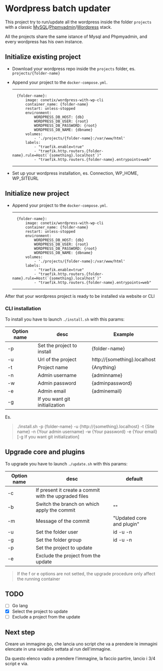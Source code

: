 # Wordpress batch updater

This project try to run/update all the wordpress inside the folder `projects` with a classic [MySQL](https://hub.docker.com/_/mysql)/[Phpmyadmin](https://hub.docker.com/_/phpmyadmin)/[Wordpress](https://hub.docker.com/r/conetix/wordpress-with-wp-cli/) stack.

All the projects share the same istance of Mysql and Phpmyadmin, and every wordpress has his own instance.

## Initialize existing project

- Download your wordpress repo inside the `projects` folder, es. `projects/{folder-name}`
- Append your project to the `docker-compose.yml`.

    ---
        {folder-name}:
            image: conetix/wordpress-with-wp-cli
            container_name: {folder-name}
            restart: unless-stopped
            environment:
                WORDPRESS_DB_HOST: {db}
                WORDPRESS_DB_USER: {root}
                WORDPRESS_DB_PASSWORD: {root}
                WORDPRESS_DB_NAME: {dbname}
            volumes:
                - './projects/{folder-name}:/var/www/html'
            labels:
                - "traefik.enable=true"
                - "traefik.http.routers.{folder-name}.rule=Host(`{something}.localhost`)"
                - "traefik.http.routers.{folder-name}.entrypoints=web"
    ---
- Set up your wordpress installation, es. Connection, WP_HOME, WP_SITEURL

## Initialize new project

- Append your project to the `docker-compose.yml`.

    ---
        {folder-name}:
            image: conetix/wordpress-with-wp-cli
            container_name: {folder-name}
            restart: unless-stopped
            environment:
                WORDPRESS_DB_HOST: {db}
                WORDPRESS_DB_USER: {root}
                WORDPRESS_DB_PASSWORD: {root}
                WORDPRESS_DB_NAME: {dbname}
            volumes:
                - './projects/{folder-name}:/var/www/html'
            labels:
                - "traefik.enable=true"
                - "traefik.http.routers.{folder-name}.rule=Host(`{something}.localhost`)"
                - "traefik.http.routers.{folder-name}.entrypoints=web"
    ---
After that your wordpress project is ready to be installed via website or CLI
### CLI installation

To install you have to launch `./install.sh` with this params:

| Option name | desc                           | Example                      |
|-------------|--------------------------------|------------------------------|
| -p          | Set the project to install     | {folder-name}                |
| -u          | Url of the project             | http://{something}.localhost |
| -t          | Project name                   | {Anything}                   |
| -n          | Admin username                 | {adminname}                  |
| -w          | Admin password                 | {adminpassword}              |
| -e          | Admin email                    | {adminemail}                 |
| -g          | If you want git initialization |                              |

Es.
> ./install.sh -p {folder-name} -u {http://{something}.localhost} -t {Site name} -n {Your admin username} -w {Your password} -e {Your email} [-g If you want git initialization]

## Upgrade core and plugins

To upgrade you have to launch `./update.sh` with this params:

| Option name | desc                                                  | default                   |
|-------------|-------------------------------------------------------|---------------------------|
| -c          | If present it create a commit with the upgraded files |                           |
| -b          | Switch the branch on which apply the commit           | ""                        |
| -m          | Message of the commit                                 | "Updated core and plugin" |
| -u          | Set the folder user                                   | id -u -n                  |
| -g          | Set the folder group                                  | id -u -n                  |
| -p          | Set the project to update                             |                           |
| -e          | Exclude the project from the update                   |                           |

> If the f or e options are not setted, the upgrade procedure only affect the running container 

## TODO

- [ ] Go lang
- [x] Select the project to update
- [ ] Exclude a project from the update

## Next step

Creare un immagine go, che lancia uno script che va a prendere le immagini elencate in una variabile settata al run dell'immagine.

Da questo elenco vado a prendere l'immagine, la faccio partire, lancio i 3/4 script e via.